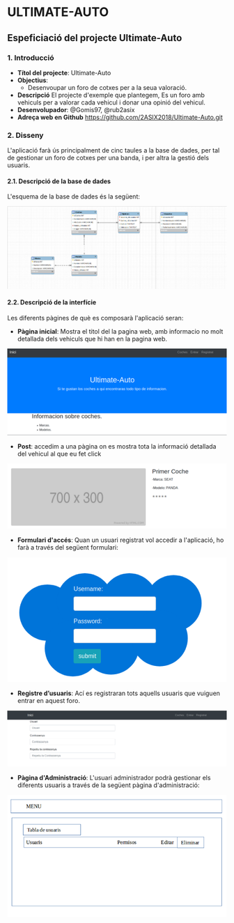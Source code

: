 # ULTIMATE-AUTO

## Espeficiació del projecte Ultimate-Auto

### 1. Introducció

* **Títol del projecte**: Ultimate-Auto
* **Objectius**:
  * Desenvoupar un foro de cotxes per a la seua valoració.
* **Descripció** El projecte d'exemple que plantegem, Es un foro amb vehiculs per a valorar cada vehicul i donar una opinió del vehicul.
* **Desenvolupador**: @Gomis97, @rub2asix 
* **Adreça web en Github** https://github.com/2ASIX2018/Ultimate-Auto.git

### 2. Disseny

L'aplicació farà ús principalment de cinc taules a la base de dades, per tal de gestionar un foro de cotxes per una banda, i per altra la gestió dels usuaris.

#### 2.1. Descripció de la base de dades

L'esquema de la base de dades és la següent:

![Base de daes](imgs/bd.png)

#### 2.2. Descripció de la interfície 

Les diferents pàgines de què es composarà l'aplicació seran:

* **Pàgina inicial**: Mostra el titol del la pagina web, amb informacio no molt detallada dels vehiculs que hi han en la pagina web.

![Pàgina principal](imgs/principal.png)

* **Post**: accedim a una pàgina on es mostra tota la informació detallada del vehicul al que eu fet click

![Pàgina principal](imgs/post.png)

* **Formulari d'accés**: Quan un usuari registrat vol accedir a l'aplicació, ho farà a través del següent formulari:

![Pàgina principal](imgs/login.png)

* **Registre d’usuaris**: Ací es registraran tots aquells usuaris que vuiguen entrar en aquest foro.

![Pàgina principal](imgs/registrar.png)

* **Pàgina d'Administració**: L'usuari administrador podrà gestionar els diferents usuaris a través de la següent pàgina d'administració:

![Pàgina principal](imgs/admin.png)
